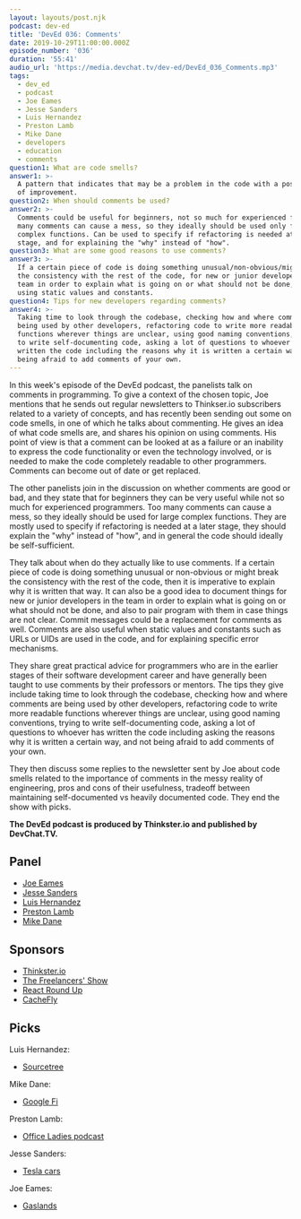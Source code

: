 ```yaml
---
layout: layouts/post.njk
podcast: dev-ed
title: 'DevEd 036: Comments'
date: 2019-10-29T11:00:00.000Z
episode_number: '036'
duration: '55:41'
audio_url: 'https://media.devchat.tv/dev-ed/DevEd_036_Comments.mp3'
tags:
  - dev_ed
  - podcast
  - Joe Eames
  - Jesse Sanders
  - Luis Hernandez
  - Preston Lamb
  - Mike Dane
  - developers
  - education
  - comments
question1: What are code smells?
answer1: >-
  A pattern that indicates that may be a problem in the code with a possibility
  of improvement.
question2: When should comments be used?
answer2: >-
  Comments could be useful for beginners, not so much for experienced folk. Too
  many comments can cause a mess, so they ideally should be used only for large
  complex functions. Can be used to specify if refactoring is needed at a later
  stage, and for explaining the "why" instead of "how".
question3: What are some good reasons to use comments?
answer3: >-
  If a certain piece of code is doing something unusual/non-obvious/might break
  the consistency with the rest of the code, for new or junior developers on the
  team in order to explain what is going on or what should not be done, when
  using static values and constants.
question4: Tips for new developers regarding comments?
answer4: >-
  Taking time to look through the codebase, checking how and where comments are
  being used by other developers, refactoring code to write more readable
  functions wherever things are unclear, using good naming conventions, trying
  to write self-documenting code, asking a lot of questions to whoever has
  written the code including the reasons why it is written a certain way and not
  being afraid to add comments of your own.
---
```

In this week's episode of the DevEd podcast, the panelists talk on comments in programming. To give a context of the chosen topic, Joe mentions that he sends out regular newsletters to Thinkser.io subscribers related to a variety of concepts, and has recently been sending out some on code smells, in one of which he talks about commenting. He gives an idea of what code smells are, and shares his opinion on using comments. His point of view is that a comment can be looked at as a failure or an inability to express the code functionality or even the technology involved, or is needed to make the code completely readable to other programmers. Comments can become out of date or get replaced.

The other panelists join in the discussion on whether comments are good or bad, and they state that for beginners they can be very useful while not so much for experienced programmers. Too many comments can cause a mess, so they ideally should be used for large complex functions. They are mostly used to specify if refactoring is needed at a later stage, they should explain the "why" instead of "how", and in general the code should ideally be self-sufficient. 

They talk about when do they actually like to use comments. If a certain piece of code is doing something unusual or non-obvious or might break the consistency with the rest of the code, then it is imperative to explain why it is written that way. It can also be a good idea to document things for new or junior developers in the team in order to explain what is going on or what should not be done, and also to pair program with them in case things are not clear. Commit messages could be a replacement for comments as well. Comments are also useful when static values and constants such as URLs or UIDs are used in the code, and for explaining specific error mechanisms.

They share great practical advice for programmers who are in the earlier stages of their software development career and have generally been taught to use comments by their professors or mentors. The tips they give include taking time to look through the codebase, checking how and where comments are being used by other developers, refactoring code to write more readable functions wherever things are unclear, using good naming conventions, trying to write self-documenting code, asking a lot of questions to whoever has written the code including asking the reasons why it is written a certain way, and not being afraid to add comments of your own.

They then discuss some replies to the newsletter sent by Joe about code smells related to the importance of comments in the messy reality of engineering, pros and cons of their usefulness, tradeoff between maintaining self-documented vs heavily documented code. They end the show with picks.

**The DevEd podcast is produced by Thinkster.io and published by DevChat.TV.**

## Panel

* [Joe Eames](https://thinkster.io/)
* [Jesse Sanders](https://briebug.com/)
* [Luis Hernandez](https://lambdaschool.com/about)
* [Preston Lamb](https://www.linkedin.com/in/pjlamb12/)
* [Mike Dane](https://www.mikedane.com/)

## Sponsors

* [Thinkster.io](https://thinkster.io/)
* [The Freelancers' Show](https://devchat.tv/freelancers/)
* [React Round Up](https://devchat.tv/react-round-up/)
* [CacheFly](https://www.cachefly.com/)

## Picks

Luis Hernandez:

* [Sourcetree](https://www.sourcetreeapp.com/)

Mike Dane:

* [Google Fi](https://fi.google.com/about/)

Preston Lamb:

* [Office Ladies podcast](https://podcasts.apple.com/us/podcast/office-ladies/id1480311435)

Jesse Sanders:

* [Tesla cars](https://www.tesla.com/en_eu)

Joe Eames:

* [Gaslands](https://gaslands.com/)
